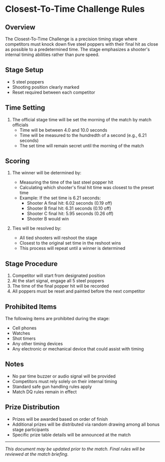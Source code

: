 # Closest-To-Time Challenge Rules

## Overview
The Closest-To-Time Challenge is a precision timing stage where competitors must knock down five steel poppers with their final hit as close as possible to a predetermined time. The stage emphasizes a shooter's internal timing abilities rather than pure speed.

## Stage Setup
* 5 steel poppers
* Shooting position clearly marked
* Reset required between each competitor

## Time Setting
1. The official stage time will be set the morning of the match by match officials
    * Time will be between 4.0 and 10.0 seconds
    * Time will be measured to the hundredth of a second (e.g., 6.21 seconds)
    * The set time will remain secret until the morning of the match

## Scoring
1. The winner will be determined by:
    * Measuring the time of the last steel popper hit
    * Calculating which shooter's final hit time was closest to the preset time
    * Example: If the set time is 6.21 seconds:
        * Shooter A final hit: 6.02 seconds (0.19 off)
        * Shooter B final hit: 6.31 seconds (0.10 off)
        * Shooter C final hit: 5.95 seconds (0.26 off)
        * Shooter B would win

2. Ties will be resolved by:
    * All tied shooters will reshoot the stage
    * Closest to the original set time in the reshoot wins
    * This process will repeat until a winner is determined

## Stage Procedure
1. Competitor will start from designated position
2. At the start signal, engage all 5 steel poppers
3. The time of the final popper hit will be recorded
4. All poppers must be reset and painted before the next competitor

## Prohibited Items
The following items are prohibited during the stage:
* Cell phones
* Watches
* Shot timers
* Any other timing devices
* Any electronic or mechanical device that could assist with timing

## Notes
* No par time buzzer or audio signal will be provided
* Competitors must rely solely on their internal timing
* Standard safe gun handling rules apply
* Match DQ rules remain in effect

## Prize Distribution
* Prizes will be awarded based on order of finish
* Additional prizes will be distributed via random drawing among all bonus stage participants
* Specific prize table details will be announced at the match

---

*This document may be updated prior to the match. Final rules will be reviewed at the match briefing.*
